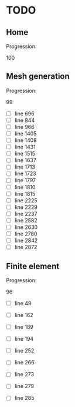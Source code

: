 <!--- THIS FILE IS AUTOMATICALY GENERATED --->
<!--- DO NOT EDIT --->

# TODO

## Home

Progression:
<div class="progress progress-100plus">
	<div class="progress-bar" style="width:100%">
	</div>
	<span class="progress-label">100</span>
</div>


## Mesh generation

Progression:
<div class="progress progress-80plus">
	<div class="progress-bar" style="width:99%">
	</div>
	<span class="progress-label">99</span>
</div>

- [ ] line 696
- [ ] line 844
- [ ] line 966
- [ ] line 1405
- [ ] line 1408
- [ ] line 1431
- [ ] line 1515
- [ ] line 1637
- [ ] line 1713
- [ ] line 1723
- [ ] line 1797
- [ ] line 1810
- [ ] line 1815
- [ ] line 2225
- [ ] line 2229
- [ ] line 2237
- [ ] line 2582
- [ ] line 2630
- [ ] line 2780
- [ ] line 2842
- [ ] line 2872

## Finite element

Progression:
<div class="progress progress-80plus">
	<div class="progress-bar" style="width:96%">
	</div>
	<span class="progress-label">96</span>
</div>

- [ ] line 49
- [ ] line 162
- [ ] line 189
- [ ] line 194
- [ ] line 252
- [ ] line 266
- [ ] line 273
- [ ] line 279
- [ ] line 285

